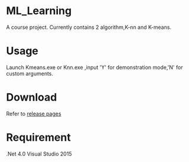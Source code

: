 # ML_Learning
A course project.
Currently contains 2 algorithm,K-nn and K-means.


# Usage
Launch Kmeans.exe or Knn.exe ,input 'Y' for demonstration mode,'N' for custom arguments.


# Download
Refer to [release pages](https://github.com/aiex718/ML_Learning/releases)


# Requirement
.Net 4.0
Visual Studio 2015